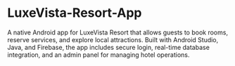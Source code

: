 # LuxeVista-Resort-App
A native Android app for LuxeVista Resort that allows guests to book rooms, reserve services, and explore local attractions. Built with Android Studio, Java, and Firebase, the app includes secure login, real-time database integration, and an admin panel for managing hotel operations.
